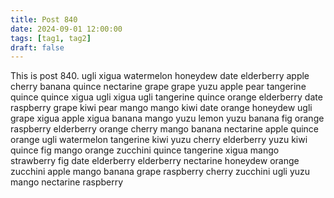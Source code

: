 ```yaml
---
title: Post 840
date: 2024-09-01 12:00:00
tags: [tag1, tag2]
draft: false
---
```

This is post 840.
ugli
xigua
watermelon
honeydew
date
elderberry
apple
cherry
banana
quince
nectarine
grape
grape
yuzu
apple
pear
tangerine
quince
quince
xigua
ugli
xigua
ugli
tangerine
quince
orange
elderberry
date
raspberry
grape
kiwi
pear
mango
mango
kiwi
date
orange
honeydew
ugli
grape
xigua
apple
xigua
banana
mango
yuzu
lemon
yuzu
banana
fig
orange
raspberry
elderberry
orange
cherry
mango
banana
nectarine
apple
quince
orange
ugli
watermelon
tangerine
kiwi
yuzu
cherry
elderberry
yuzu
kiwi
quince
fig
mango
orange
zucchini
quince
tangerine
xigua
mango
strawberry
fig
date
elderberry
elderberry
nectarine
honeydew
orange
zucchini
apple
mango
banana
grape
raspberry
cherry
zucchini
ugli
yuzu
mango
nectarine
raspberry
